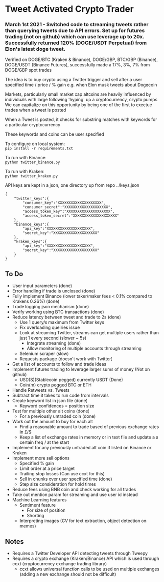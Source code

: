 # Tweet Activated Crypto Trader

### March 1st 2021 - Switched code to streaming tweets rather than querying tweets due to API errors. Set up for futures trading (not on github) which can use leverage up to 20x. Successfully returned 120% (DOGE/USDT Perpetual) from Elon's latest doge tweet. 

Verified on DOGE/BTC (Kraken & Binance), DOGE/GBP, BTC/GBP (Binance), DOGE/USDT (Binance Futures), successfully made a 17%, 3%, 7% from DOGE/GBP spot trades

The idea is to buy crypto using a Twitter trigger and sell after a user specified time / price / % gain e.g. when Elon musk tweets about Dogecoin

Markets, particularly small market cap altcoins are heavily influenced by individuals with large following 'hyping' up a cryptocurrency, crypto pumps. We can capitalize on this opportunity by being one of the first to exectue trades when a tweet is posted

When a Tweet is posted, it checks for substring matches with keywords for a particular cryptocurrency

These keywords and coins can be user specified

To configure on local system: \
`pip install -r requirements.txt`

To run with Binance: \
`python twitter_binance.py`

To run with Kraken: \
`python twitter_kraken.py`

API keys are kept in a json, one directory up from repo ../keys.json
```
{
    "twitter_keys":{
        "consumer_key":"XXXXXXXXXXXXXXXXXXXX",
        "consumer_secret":"XXXXXXXXXXXXXXXXXXXX",
        "access_token_key":"XXXXXXXXXXXXXXXXXXXX",
        "access_token_secret":"XXXXXXXXXXXXXXXXXXXX"
    },
    "binance_keys":{
        "api_key":"XXXXXXXXXXXXXXXXXXXX",
        "secret_key":"XXXXXXXXXXXXXXXXXXXX"
    },
    "kraken_keys":{
    	"api_key":"XXXXXXXXXXXXXXXXXXXX",
        "secret_key":"XXXXXXXXXXXXXXXXXXXX"
    }
}
```

## To Do
- User input parameters (done)
- Error handling if trade is unclosed (done)
- Fully implement Binance (lower taker/maker fees < 0.1% compared to Krakens 0.26%) (done)
- Trade logging json mechanism (done)
- Verify working using BTC transactions (done)
- Reduce latency between tweet and trade to 2s (done)
	- Use 1 query/s maximum from Twitter keys
	- Fix overloading queiries issue
	- Look at streaming Twitter, streams can get multiple users rather than just 1 every second (slower ~ 5s)
		- Integrate streaming (done)
		- Allow monitoring of multiple accounts through streaming
	- Selenium scraper (slow)
	- Requests package (doesn't work with Twitter)
- Get a list of accounts to follow and trade ideas
- Implement futures trading to leverage larger sums of money (Not on github)
	- USD(S)(Stablecoin pegged) currently USDT (Done)
	- Coin(m) crypto pegged BTC or ETH
- Handle Retweets vs. Tweets
- Subtract time it takes to run code from intervals
- Create keyword list in json file (done)
	- Keyword confidences = position size
- Test for multiple other alt coins (done)
	- For a previously untraded coin (done)
- Work out the amount to buy for each alt
	- Find a reasonable amount to trade based of previous exchange rates in £/$
	- Keep a list of exchange rates in memory or in text file and update a a certain freq / at the start
- Implement for any previously untraded alt coin if listed on Binance or Kraken
- Implement more sell options
	- Specified % gain
	- Limit order at a price target
	- Trailing stop losses (Can use ccxt for this)
	- Sell in chunks over user specified time (done)
	- Step size consideration for hold times
- Reduce fees using BNB coin and check working for all trades
- Take out mention param for streaming and use user id instead
- Machine Learning features
	- Sentiment feature
		- For size of position 
		- Shorting
	- Interpreting images (CV for text extraction, object detection on memes)


## Notes
- Requires a Twitter Developer API detecting tweets through Tweepy
- Requires a crypto exchange (Kraken/Binance) API which is used through ccxt (cryptocurrency exchange trading library)
	- ccxt allows universal function calls to be used on multiple exchanges (adding a new exchange should not be difficult)

